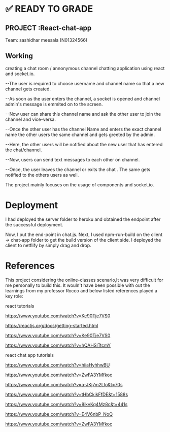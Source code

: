 
# ✅ READY TO GRADE

## PROJECT :React-chat-app

Team: sashidhar meesala (N01324566)

## Working 
creating a chat room / annonymous channel chatting application using react and socket.io.

--The user is required to choose username and channel name so that a new channel gets created.

--As soon as the user enters the channel, a socket is opened and channel admin's message is emmited on to the screen.

--Now user can share this channel name and ask the other user to join the channel and vice-versa.

--Once the other user has the channel Name and enters the exact channel name the other users the same channel and gets greeted by the 
admin.

--Here, the other users will be notified about the new user that has entered the chat/channel.

--Now, users can send text messages to each other on channel.

--Once, the user leaves the channel or exits the chat . The same gets notified to the others users as well.

The project mainly focuses on the usage of components and socket.io.

# Deployment

I had deployed the server folder to heroku and obtained the endpoint after the successful deployment.

Now, I put the end-point in chat.js.
Next, I used npm-run-build on the client -> chat-app folder to get the build version of the client side.
I deployed the client to netflify by  simply drag and drop.

# References 
This project considering the online-classes scenario,It was very difficult for me personally to build this. It wouln't have been possible with out the learnings from my professor Rocco and below listed references played a key role:

react tutorials

https://www.youtube.com/watch?v=Ke90Tje7VS0

https://reactjs.org/docs/getting-started.html

https://www.youtube.com/watch?v=Ke90Tje7VS0

https://www.youtube.com/watch?v=hQAHSlTtcmY


react chat app tutorials

https://www.youtube.com/watch?v=hiiaHyhhwBU

https://www.youtube.com/watch?v=ZwFA3YMfkoc

https://www.youtube.com/watch?v=a-JKj7m2LIo&t=70s

https://www.youtube.com/watch?v=tHbCkikFfDE&t=1588s

https://www.youtube.com/watch?v=8ikvKq4Mz8c&t=441s

https://www.youtube.com/watch?v=E4V6nbP_NoQ

https://www.youtube.com/watch?v=ZwFA3YMfkoc




